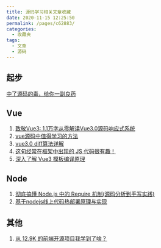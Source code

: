 ```yaml
---
title: 源码学习相关文章收藏
date: 2020-11-15 12:25:50
permalink: /pages/c62883/
categories: 
  - 收藏夹
tags: 
  - 文章
  - 源码
---
```


## 起步

[中了源码的毒，给你一副良药][url-5]

## Vue

1. [致敬Vue3: 1.1万字从零解读Vue3.0源码响应式系统][url-2]
2. [vue源码中值得学习的方法][url-3]
3. [vue3.0 diff算法详解][url-6]
4. [这句经常在框架中出现的 JS 代码很有趣！][url-7]
5. [深入了解 Vue3 模板编译原理][url-9]

## Node

1. [彻底搞懂 Node.js 中的 Require 机制(源码分析到手写实践)][url-4]
2. [基于nodejs线上代码热部署原理与实现][url-8]

## 其他

1. [从 12.9K 的前端开源项目我学到了啥？][url-1]

[url-1]:https://mp.weixin.qq.com/s/WMcxYPZ8pfb3FMEgcrOIdA
[url-2]:https://hkc452.github.io/slamdunk-the-vue3/
[url-3]:https://segmentfault.com/a/1190000025157159
[url-4]:https://mp.weixin.qq.com/s?__biz=MzAxMTMyOTk3MA==&mid=2456450314&idx=1&sn=4cc60e4467687d9c07edb32b54c81e58&chksm=8cdc1dd7bbab94c1214959f4ee0fffd40994da7717bfe8ab5c59d79e9ebea3080d90d75d8f21&mpshare=1&scene=1&srcid=1031cgsW8JrisZk6BHJQJaMX&sharer_sharetime=1604124705143&sharer_shareid=76605a84a018b6b091677b5240ac0709&key=3ecdef47cec48763006f808c4758104d9cb87c68da7443549b2a82639fcc42610535f1e9a35dce8b61117b732fca04cfc846e584fb5bd5aa2974e11bf69ea2513cc507978676e6cc92c5bb91c608177378742e344c4ad8217e9346a95fa0ad1a8c28d4be2fc15e4b2876ad598fe16cc2ba10c12626e9ac51f84ccf9050e56cc7&ascene=1&uin=MTQ3NTQwOTg4MQ%3D%3D&devicetype=Windows+10+x64&version=6300002f&lang=zh_CN&exportkey=AXQeIsb9A853Ogpw1Df2DAo%3D&pass_ticket=JqWxJa8bdrA7kFFDjJ2Ugc%2BYxmazPx5u%2F6xeLa%2BxAbZK6LhP5THzmDnEUiZl159n&wx_header=0
[url-5]:https://mp.weixin.qq.com/s?__biz=MzI4NDYxNTM0OQ==&mid=2247485987&idx=1&sn=292f63318f76c05b8937a302ff100370&chksm=ebf9fdf9dc8e74ef61f6478ec343c229067422d515aaeb487ba1536e944b256a1805f6cd5c95&mpshare=1&scene=1&srcid=1031PooMgIk359GhihkvnUyN&sharer_sharetime=1604125438894&sharer_shareid=76605a84a018b6b091677b5240ac0709&key=3ecdef47cec48763bd4f79829c701a73def7f8be5e970365449068a959f14087c181d566429a672fb4db90808420dba0adb4baff03762d11cdfc435f2e30a78257b08b8ca930a312383b7f1473e2e0ad635f78ec13c31b8a43677f13560718f117450ea6f8e52045e2b7f71dba60b83243b1f621dda27ba6450a1466d9b91c00&ascene=1&uin=MTQ3NTQwOTg4MQ%3D%3D&devicetype=Windows+10+x64&version=6300002f&lang=zh_CN&exportkey=ASJ2WKxI93lHma%2BMl28Z81U%3D&pass_ticket=JqWxJa8bdrA7kFFDjJ2Ugc%2BYxmazPx5u%2F6xeLa%2BxAbZK6LhP5THzmDnEUiZl159n&wx_header=0
[url-6]:https://mp.weixin.qq.com/s?__biz=MzAwMTY0NTQ0OQ==&mid=2653057691&idx=1&sn=35508b550ad4e45a0cc79fda3915847c&chksm=81005c7db677d56bf3a89bd27c13ed2d96feafaf0030fa88330b35c9c710837d9a980d777c7d&mpshare=1&scene=1&srcid=1109eVOkM4NL5H4piKhDb60h&sharer_sharetime=1604884197884&sharer_shareid=76605a84a018b6b091677b5240ac0709&key=7d01bae64b3260897d7b5841049a0215082024225e6c5d5c2d15a524e04f6616f984d70966124207f3a8fafc690d772fe57e28c68f55c37037c1b2e87599dae990a5f0a14b86ae2a93af34d4b64b5eb5cab6552616ca46c8a36e6b5df73cc39016221d385820c7754246193de6ade9c33817df5746b7535a9ff0e502dd79034d&ascene=1&uin=MTQ3NTQwOTg4MQ%3D%3D&devicetype=Windows+10+x64&version=6300002f&lang=zh_CN&exportkey=AcABD1LItTf7ikd0%2Bwkq4ec%3D&pass_ticket=JqWxJa8bdrA7kFFDjJ2Ugc%2BYxmazPx5u%2F6xeLa%2BxAbZK6LhP5THzmDnEUiZl159n&wx_header=0
[url-7]:https://mp.weixin.qq.com/s?__biz=MzUyNDYxNDAyMg==&mid=2247487054&idx=2&sn=ddc225d82c38756c3348159f74ed445b&chksm=fa2beea7cd5c67b1041ad23359c5cdd154aab0e0d16c9fb063c7ddc692409019bd32e933011b&mpshare=1&scene=1&srcid=1112rgzjuG0yCq85PL0Q0jnq&sharer_sharetime=1605142541531&sharer_shareid=76605a84a018b6b091677b5240ac0709&key=3ecdef47cec4876381e27fe77a7b4e28fddbd4fa0db1922fd88c2b76b8ae8b17cc1f67d270525e4a02e676193197efc9c7443f747e594520f791d80dbfab313c6b23cd3c8ea5fa8a33f08d5b81243bc3a5c9ee73782527e46e2d7b722e5d8f6730b741d38f24d195ae56aff6e411af9953ccf35773e6024ddad39f293d8a04da&ascene=1&uin=MTQ3NTQwOTg4MQ%3D%3D&devicetype=Windows+10+x64&version=6300002f&lang=zh_CN&exportkey=AY4%2B7ZZId%2BIn9CBstl%2F%2FNSw%3D&pass_ticket=JqWxJa8bdrA7kFFDjJ2Ugc%2BYxmazPx5u%2F6xeLa%2BxAbZK6LhP5THzmDnEUiZl159n&wx_header=0
[url-8]:https://mp.weixin.qq.com/s?__biz=MzIxNjgwMDIzMA==&mid=2247489801&idx=1&sn=92be59e7793bf1d3bcd2a2ff638570e2&chksm=9782d780a0f55e96a7364c528780a51fd1609c1591eee95b8e6120f51a2c539e4f53b6c46970&mpshare=1&scene=1&srcid=1116qnWfCRDRvMTXCXLtleOZ&sharer_sharetime=1605514068760&sharer_shareid=76605a84a018b6b091677b5240ac0709&key=db703f13e9c93d82587f5c5e27356565f15fddbf0c11eeee60f31874b197a16105ed37384970147a6ba15c482f8209a6f7d67cc281d767bc10b6b07175342d6ff28e57820dd73dae2cb76604856a8ebd30380d13bc620d919e48ced8830235c69337be853ba52d693dc555f068c3dc5c1148ec3033595626d42dcadb5bff50e3&ascene=1&uin=MTQ3NTQwOTg4MQ%3D%3D&devicetype=Windows+10+x64&version=6300002f&lang=zh_CN&exportkey=ASzlbRCDholeJT0UIzcm3JQ%3D&pass_ticket=hDXsm3zCTw3jHfqsbwwE88xnevMZ0et1%2FS%2FS%2BT0u9ba%2FxpnsGYp7DyJFD6Ed4ZaV&wx_header=0
[url-9]:https://mp.weixin.qq.com/s?__biz=MzI5MjUxNjA4Mw==&mid=2247490201&idx=1&sn=2731d469fdfe4bbbd173c8d79991b50e&chksm=ec016305db76ea13586f770d7d221d3f3590b2c6c20daa29e9357fadfe62bd182a9bacd17464&mpshare=1&scene=1&srcid=1201WqrzKazGW68lvjhX1TcJ&sharer_sharetime=1606798051636&sharer_shareid=76605a84a018b6b091677b5240ac0709&key=f30b17575781b4aa9e13ea00dbd41ba497febe53f73865de38754e3a8875629813f42ec7993ba481aacabef6bb05d33b42a8a040a9393b8f55cfe6be8384e6f352b91b8da9a8f7348a99a4f0623f4bcd508886225d43abd5727cd6578480089ad1aa4bde2043a9bffc5ecabf41caf2203d7af40d16abe004dd6a7e3e7680f1da&ascene=1&uin=MTQ3NTQwOTg4MQ%3D%3D&devicetype=Windows+10+x64&version=6300002f&lang=zh_CN&exportkey=AfBTLTeNNsWEvTwTJevrEv4%3D&pass_ticket=hDXsm3zCTw3jHfqsbwwE88xnevMZ0et1%2FS%2FS%2BT0u9ba%2FxpnsGYp7DyJFD6Ed4ZaV&wx_header=0